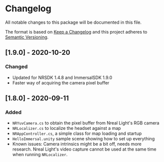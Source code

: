 # Changelog
All notable changes to this package will be documented in this file.

The format is based on [Keep a Changelog](http://keepachangelog.com/en/1.0.0/)
and this project adheres to [Semantic Versioning](http://semver.org/spec/v2.0.0.html).

## [1.9.0] - 2020-10-20
### Changed
- Updated for NRSDK 1.4.8 and ImmersalSDK 1.9.0
- Faster way of acquiring the camera pixel buffer

## [1.8.0] - 2020-09-11
### Added
- `NRYuvCamera.cs` to obtain the pixel buffer from Nreal Light's RGB camera
- `NRLocalizer.cs` to localize the headset against a map
- `NRAppController.cs`, a simple class for map loading and startup
- `HelloImmersal.unity` sample scene showing how to set up everything
- Known issues: Camera intrinsics might be a bit off, needs more research. Nreal Light's video capture cannot be used at the same time when running `NRLocalizer`.
